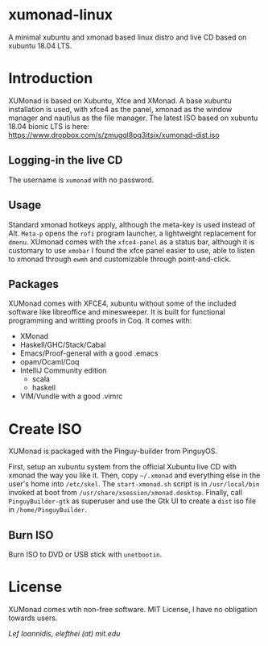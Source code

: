 # xumonad-linux
A minimal xubuntu and xmonad based linux distro and live CD based on xubuntu 18.04 LTS.

# Introduction
XUMonad is based on Xubuntu, Xfce and XMonad. A base xubuntu installation is used, with xfce4 as the panel, xmonad as the window
manager and nautilus as the file manager. The latest ISO based on xubuntu 18.04 bionic LTS is here:
https://www.dropbox.com/s/zmugql8pq3itsix/xumonad-dist.iso

## Logging-in the live CD
The username is `xumonad` with no password.

## Usage
Standard xmonad hotkeys apply, although the meta-key is used instead of Alt. `Meta-p` opens the `rofi` program launcher,
a lightweight replacement for `dmenu`. XUmonad comes with the `xfce4-panel` as a status bar, although it is customary
to use `xmobar` I found the xfce panel easier to use, able to listen to xmonad through `ewmh` and customizable through point-and-click.

## Packages
XUMonad comes with XFCE4, xubuntu without some of the included software like libreoffice and minesweeper. It is built
for functional programming and writting proofs in Coq. It comes with:
- XMonad
- Haskell/GHC/Stack/Cabal
- Emacs/Proof-general with a good .emacs
- opam/Ocaml/Coq
- IntelliJ Community edition
  + scala
  + haskell
- VIM/Vundle with a good .vimrc

# Create ISO
XUMonad is packaged with the Pinguy-builder from PinguyOS.

First, setup an xubuntu system from the official Xubuntu live CD with xmonad the way you like it.
Then, copy `~/.xmonad` and everything else in the user's home into `/etc/skel`.
The `start-xmonad.sh` script is in `/usr/local/bin` invoked at boot from `/usr/share/xsession/xmonad.desktop`.
Finally, call `PinguyBuilder-gtk` as superuser and use the Gtk UI to create a `dist` iso file in `/home/PinguyBuilder`.

## Burn ISO
Burn ISO to DVD or USB stick with `unetbootin`.

# License

XUMonad comes wtih non-free software.
MIT License, I have no obligation towards users.

*Lef Ioannidis, elefthei (at) mit.edu*
